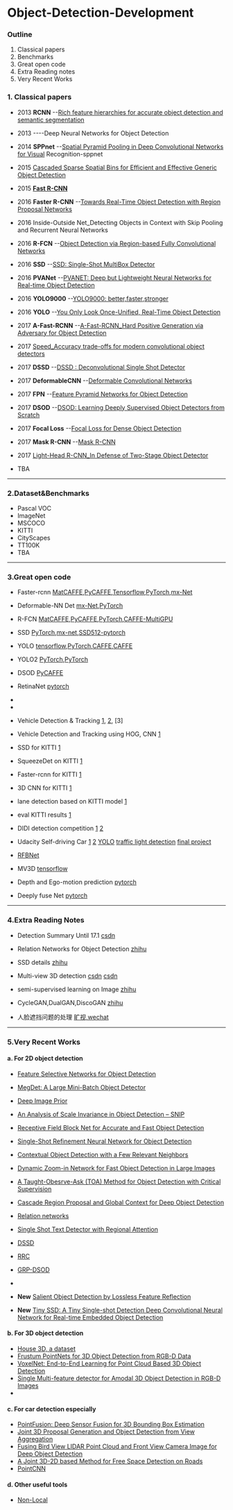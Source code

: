 # Object-Detection-Development

### Outline
1. Classical papers
2. Benchmarks
3. Great open code
4. Extra Reading notes
5. Very Recent Works



###  1. Classical  papers
- 2013    **RCNN** --[Rich feature hierarchies for accurate object detection and semantic segmentation](https://arxiv.org/pdf/1311.2524)
- 2013   ----Deep Neural Networks for Object Detection
- 2014   **SPPnet** --[Spatial Pyramid Pooling in Deep Convolutional Networks for Visual](https://arxiv.org/pdf/1406.4729) Recognition-sppnet
- 2015 [Cascaded Sparse Spatial Bins for Efficient and Effective Generic Object Detection](https://arxiv.org/pdf/1504.07029)
- 2015 **[Fast R-CNN](https://arxiv.org/pdf/1504.08083)**
- 2016 **Faster R-CNN** --[Towards Real-Time Object Detection with Region Proposal Networks](https://arxiv.org/pdf/1506.01497)
- 2016 Inside-Outside Net_Detecting Objects in Context with Skip Pooling and Recurrent Neural Networks
- 2016 **R-FCN** --[Object Detection via Region-based Fully Convolutional Networks](https://arxiv.org/pdf/1605.06409)
- 2016 **SSD** --[SSD: Single-Shot MultiBox Detector](https://arxiv.org/pdf/1512.02325)
- 2016 **PVANet** --[PVANET: Deep but Lightweight Neural Networks for
Real-time Object Detection](https://arxiv.org/pdf/1608.08021v1.pdf)
- 2016 **YOLO9000** --[YOLO9000: better,faster,stronger](https://arxiv.org/pdf/1612.08242)
- 2016 **YOLO** --[You Only Look Once-Unified, Real-Time Object Detection](https://arxiv.org/pdf/1506.02640)
- 2017 **A-Fast-RCNN** --[A-Fast-RCNN_Hard Positive Generation via Adversary for Object Detection](hhttps://arxiv.org/pdf/1704.03414)
- 2017 [Speed_Accuracy trade-offs for modern convolutional object detectors](https://arxiv.org/pdf/1611.10012)
- 2017 **DSSD** --[DSSD : Deconvolutional Single Shot Detector](https://arxiv.org/pdf/1701.06659.pdf)
- 2017 **DeformableCNN** --[Deformable Convolutional Networks](https://arxiv.org/pdf/1703.06211)
- 2017 **FPN** --[Feature Pyramid Networks for Object Detection](https://arxiv.org/pdf/1612.03144.pdf)
- 2017 **DSOD** --[DSOD: Learning Deeply Supervised Object Detectors from Scratch](https://arxiv.org/pdf/1708.01241)
- 2017 **Focal Loss** --[Focal Loss for Dense Object Detection](https://arxiv.org/pdf/1708.02002)
- 2017 **Mask R-CNN** --[Mask R-CNN](https://arxiv.org/pdf/1703.06870)

- 2017 [Light-Head R-CNN_In Defense of Two-Stage Object Detector](https://arxiv.org/pdf/1711.07264)

- TBA

--------


### 2.Dataset&Benchmarks
- Pascal VOC
- ImageNet
- MSCOCO
- KITTI
- CityScapes
- TT100K
- TBA


--------

### 3.Great open code

- Faster-rcnn [MatCAFFE](https://github.com/ShaoqingRen/faster_rcnn),[PyCAFFE](https://github.com/rbgirshick/py-faster-rcnn),[Tensorflow](https://github.com/smallcorgi/Faster-RCNN_TF),[PyTorch](https://github.com/longcw/faster_rcnn_pytorch),[mx-Net](https://github.com/precedenceguo/mx-rcnn)
- Deformable-NN Det [mx-Net](https://github.com/msracver/Deformable-ConvNets),[PyTorch](https://github.com/oeway/pytorch-deform-conv)
- R-FCN [MatCAFFE](https://github.com/daijifeng001/R-FCN),[PyCAFFE](https://github.com/daijifeng001/R-FCN),[PyTorch](https://github.com/PureDiors/pytorch_RFCN),[CAFFE-MultiGPU](https://github.com/bharatsingh430/py-R-FCN-multiGPU)
- SSD [PyTorch](https://github.com/amdegroot/ssd.pytorch),[mx-net](https://github.com/amdegroot/ssd.pytorch),[SSD512-pytorch](https://github.com/lopuhin/ssd.pytorch)
- YOLO [tensorflow](https://github.com/gliese581gg/YOLO_tensorflow),[PyTorch](),[CAFFE](https://github.com/philipperemy/yolo-9000),[CAFFE](https://github.com/xingwangsfu/caffe-yolo)
- YOLO2 [PyTorch](https://github.com/longcw/yolo2-pytorch),[PyTorch](https://github.com/marvis/pytorch-yolo2)
- DSOD [PyCAFFE](https://github.com/szq0214/DSOD)
- RetinaNet [pytorch](https://github.com/c0nn3r/RetinaNet)

-
-

- Vehicle Detection & Tracking [1](https://github.com/kkufieta/CarND-Vehicle-Detection), [2](https://github.com/LeotisBuchanan/udacity_vehicle_detection), [3]

- Vehicle Detection and Tracking using HOG, CNN [1](https://github.com/xmprise/Vehicle_Detection_and_Tracking)
- SSD for KITTI [1](https://github.com/manutdzou/KITTI_SSD)
- SqueezeDet on KITTI [1](https://github.com/fregu856/2D_detection)
- Faster-rcnn for KITTI [1](https://github.com/manutdzou/KITTI_FRC_detection)
- 3D CNN for KITTI [1](https://github.com/yukitsuji/3D_CNN_tensorflow)
- lane detection based on KITTI model [1](https://github.com/catpanda/lane_detection)
- eval KITTI results [1](https://github.com/cguindel/eval_kitti)
- DIDI detection competition [1](https://github.com/omgteam/Didi-competition-solution) [2](https://github.com/sir-siemens/team-007)
- Udacity Self-driving Car [1](https://github.com/CarND-Capstone-Defender/car-nd-capstone) [2](https://github.com/byronrwth/Udacity-SelfDrivingCar-Term2) [YOLO](https://github.com/aashay96/YOLO-Udacity) [traffic light detection](https://github.com/awoodacrew/tldetect)
[final project](https://github.com/AndysDeepAbstractions/Early_Birds_CarND-Capstone)

- [RFBNet](https://github.com/ruinmessi/RFBNet)
- MV3D [tensorflow](https://github.com/bostondiditeam/MV3D)
- Depth and Ego-motion prediction [pytorch](https://github.com/ClementPinard/SfmLearner-Pytorch)
- Deeply fuse Net [pytorch](https://github.com/zlmzju/fusenet)

------

### 4.Extra Reading Notes

- Detection Summary Until 17.1 [csdn](http://blog.csdn.net/zhang11wu4/article/details/53967688)
- Relation Networks for Object Detection [zhihu](https://zhuanlan.zhihu.com/p/31742364)
- SSD details [zhihu](https://zhuanlan.zhihu.com/p/31427288)

- Multi-view 3D detection [csdn](http://blog.csdn.net/williamyi96/article/details/78043014)
[csdn](https://www.baidu.com/link?url=7MyT1jpd6AUtAcQ6wPKZAkAGSCySPSstaKNPJW2d__E2DVMqMS7Gkg3AtwhkLlDlATmB4c1-zx1B9sAllKpfxiTRVteQYnONnA1DTnahB8y&wd=&eqid=a90695100000bc08000000035a561a78)

- semi-supervised learning on Image [zhihu](https://zhuanlan.zhihu.com/p/32658795?group_id=932637377097244672)
- CycleGAN,DualGAN,DiscoGAN [zhihu](https://zhuanlan.zhihu.com/p/32800494?utm_source=wechat_session&utm_medium=social)
- 人脸遮挡问题的处理 [旷视,wechat](http://mp.weixin.qq.com/s/QJm7YoCYmiF0dX8uac5w4Q)

------

### 5.Very Recent Works

#### a. For 2D object detection
- [Feature Selective Networks for Object Detection](https://arxiv.org/pdf/1711.08879.pdf)

- [MegDet: A Large Mini-Batch Object Detector](https://arxiv.org/pdf/1711.07240.pdf)
- [Deep Image Prior](https://arxiv.org/pdf/1711.10925.pdf)

- [An Analysis of Scale Invariance in Object Detection – SNIP](https://arxiv.org/pdf/1711.08189.pdf)
- [Receptive Field Block Net for Accurate and Fast Object Detection](https://arxiv.org/pdf/1711.07767.pdf)
- [Single-Shot Refinement Neural Network for Object Detection](https://arxiv.org/pdf/1711.06897.pdf)

- [Contextual Object Detection with a Few Relevant Neighbors](https://arxiv.org/pdf/1711.05705.pdf)
- [Dynamic Zoom-in Network for Fast Object Detection in Large Images](https://arxiv.org/pdf/1711.05187.pdf)
- [A Taught-Obesrve-Ask (TOA) Method for Object
Detection with Critical Supervision](https://arxiv.org/pdf/1711.01043.pdf)

- [Cascade Region Proposal and Global Context for Deep Object Detection](https://arxiv.org/pdf/1710.10749.pdf)

- [Relation networks](https://arxiv.org/pdf/1711.11575.pdf)
- [Single Shot Text Detector with Regional Attention](https://arxiv.org/pdf/1709.00138.pdf)
- [DSSD](https://arxiv.org/pdf/1701.06659.pdf)
- [RRC](https://arxiv.org/pdf/1704.05776.pdf)
- [GRP-DSOD](https://arxiv.org/pdf/1712.00886.pdf)
-
- **New** [Salient Object Detection by Lossless Feature Reflection](https://arxiv.org/pdf/1802.06527.pdf)
- **New** [Tiny SSD: A Tiny Single-shot Detection Deep Convolutional Neural Network for
Real-time Embedded Object Detection](https://arxiv.org/pdf/1802.06488.pdf)

#### b. For 3D object detection

- [House 3D, a dataset](https://github.com/facebookresearch/House3D)
- [Frustum PointNets for 3D Object Detection from RGB-D Data](https://arxiv.org/pdf/1711.08488.pdf)
- [VoxelNet: End-to-End Learning for Point Cloud Based 3D Object Detection](https://arxiv.org/pdf/1711.06396.pdf)
- [Single Multi-feature detector for Amodal 3D Object Detection in RGB-D Images](https://arxiv.org/pdf/1711.00238.pdf)
- 


#### c. For car detection especially 
- [PointFusion: Deep Sensor Fusion for 3D Bounding Box Estimation](https://arxiv.org/pdf/1711.10871.pdf)
- [Joint 3D Proposal Generation and Object Detection from View Aggregation](https://arxiv.org/pdf/1712.02294.pdf)
- [Fusing Bird View LIDAR Point Cloud and Front
View Camera Image for Deep Object Detection](https://arxiv.org/pdf/1711.06703.pdf)
- [A Joint 3D-2D based Method for Free Space Detection on Roads](https://arxiv.org/pdf/1711.02144.pdf)
- [PointCNN](https://arxiv.org/pdf/1801.07791.pdf)

#### d. Other useful tools

- [Non-Local](https://arxiv.org/pdf/1711.07971.pdf)
